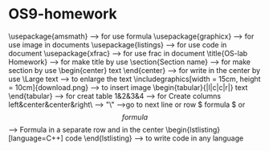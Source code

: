 # OS9-homework
\usepackage{amsmath}  --> for use formula
\usepackage{graphicx} --> for use image in documents
\usepackage{listings} --> for use code in document
\usepackage{xfrac}    --> for use frac in document
\title{OS-lab Homework} --> for make title by use
\section{Section name}  --> for make section by use
\begin{center}  text  \end{center} --> for write in the center by use
\Large text --> to enlarge the text
\includegraphics[width = 15cm, height = 10cm]{download.png} --> to insert image
\begin{tabular}{|l|c|c|r|}   text   \end{tabular} --> for creat table
1&2&3&4 --> for Create columns
left&center&center&right\\ --> "\\" -->go to next line or row
$ formula $ or $$ formula $$ --> Formula in a separate row and in the center
\begin{lstlisting}[language=C++]  code  \end{lstlisting} --> to write code in any language


